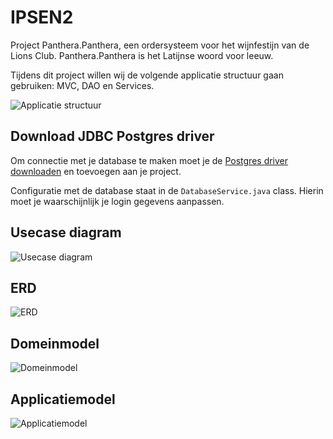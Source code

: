 # IPSEN2
Project Panthera.Panthera, een ordersysteem voor het wijnfestijn van de Lions Club. Panthera.Panthera is het Latijnse woord voor leeuw.

Tijdens dit project willen wij de volgende applicatie structuur gaan gebruiken: MVC, DAO en Services.

![Applicatie structuur](https://www.dropbox.com/s/f3mrd5j1sl9qy3s/DAOModel.JPG?dl=1)

## Download JDBC Postgres driver
Om connectie met je database te maken moet je de [Postgres driver downloaden](https://jdbc.postgresql.org/download.html) en toevoegen aan je project. 

Configuratie met de database staat in de `DatabaseService.java` class. Hierin moet je waarschijnlijk je login gegevens aanpassen.

## Usecase diagram  
![Usecase diagram](https://www.dropbox.com/s/7fk0twahyy3isdz/usecasev0.2.png?dl=1)

## ERD
![ERD](https://www.dropbox.com/s/9865z99tks0p5jv/erd-v0.3.png?dl=1)

## Domeinmodel
![Domeinmodel](https://www.dropbox.com/s/rz546a32v9jvamb/DomeinModel.jpg?dl=1)

## Applicatiemodel
![Applicatiemodel](https://www.dropbox.com/s/rf6q8kofec5ujpj/ApplicatieModel1.2.jpg?dl=1)

